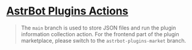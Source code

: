 # [AstrBot Plugins Actions](https://plugins.astrbot.app)

> The `main` branch is used to store JSON files and run the plugin information collection action. For the frontend part of the plugin marketplace, please switch to the `astrbot-plugins-market` branch.
